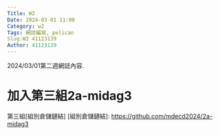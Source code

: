 ```yaml
---
Title: W2
Date: 2024-03-01 11:00
Category: w2
Tags: 網誌編寫, pelican
Slug:W2 41123139
Author: 41123139
---
```


2024/03/01第二週網誌內容.

<!-- PELICAN_END_SUMMARY -->

# 加入第三組2a-midag3
第三組[組別倉儲鏈結]
[組別倉儲鏈結]: https://github.com/mdecd2024/2a-midag3